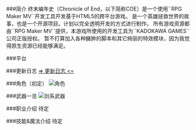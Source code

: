<link rel="stylesheet" type="text/css" href="http://apps.bdimg.com/libs/fontawesome/4.4.0/css/font-awesome.min.css">
###简介
终末编年史（Chronicle of End，以下简称COE）是一个使用``RPG Maker MV``开发工具开发基于HTML5的跨平台游戏。
是一个英雄拯救世界的故事，也是一个开源项目。计划以完全透明开发的方式进行制作。
所有游戏资源都由``RPG Maker MV``提供，本游戏所使用的开发工具为``KADOKAWA GAMES``公司正版授权。
暂不打算加入各种臃肿的脚本和其它绚丽的特效模块，因为我觉得原生资源已经能够满足。

###平台
<i class="fa fa-windows fa-3x" style="color:red;"></i>      <i class="fa fa-android fa-3x"></i>      <i class="fa fa-apple fa-3x"></i>        <i class="fa fa-chrome fa-3x"></i>

###更新日志
[=> 更新日志 <=](https://git.oschina.net/famio/Chronicle_of_End/blob/master/Changelogs.md)

###角色（初定）
![角色](http://git.oschina.net/uploads/images/2017/0320/222042_4e0a34ae_463895.png "角色")

###武器一览
![剑系武器](http://git.oschina.net/uploads/images/2017/0320/215814_c5cc4658_463895.png "剑系武器")

###职业介绍
待定

###技能&魔法介绍
待定